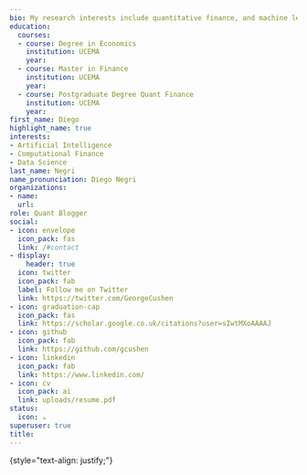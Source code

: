 ```yaml
---
bio: My research interests include quantitative finance, and machine learning.
education:
  courses:
  - course: Degree in Economics
    institution: UCEMA
    year: 
  - course: Master in Finance
    institution: UCEMA
    year: 
  - course: Postgraduate Degree Quant Finance
    institution: UCEMA
    year: 
first_name: Diego
highlight_name: true
interests:
- Artificial Intelligence
- Computational Finance
- Data Science
last_name: Negri
name_pronunciation: Diego Negri
organizations:
- name: 
  url: 
role: Quant Blogger
social:
- icon: envelope
  icon_pack: fas
  link: /#contact
- display:
    header: true
  icon: twitter
  icon_pack: fab
  label: Follow me on Twitter
  link: https://twitter.com/GeorgeCushen
- icon: graduation-cap
  icon_pack: fas
  link: https://scholar.google.co.uk/citations?user=sIwtMXoAAAAJ
- icon: github
  icon_pack: fab
  link: https://github.com/gcushen
- icon: linkedin
  icon_pack: fab
  link: https://www.linkedin.com/
- icon: cv
  icon_pack: ai
  link: uploads/resume.pdf
status:
  icon: ☕️
superuser: true
title:
---
```



{style="text-align: justify;"}
